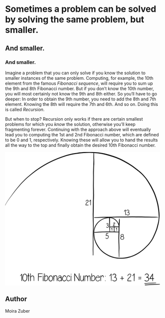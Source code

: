 <!-- BEGIN TITLE -->
# Sometimes a problem can be solved by solving the same problem, but smaller.
## And smaller. 
### And smaller.
<!-- END TITLE -->

<!-- BEGIN BODY -->
Imagine a problem that you can only solve if you know the solution to smaller instances of the same problem. Computing, for example, the 10th element from the famous *Fibonacci sequence*, will require you to sum up the 9th and 8th Fibonacci number. But if you don’t know the 10th number, you will most certainly not know the 9th and 8th either. So you‘ll have to go deeper: In order to obtain the 9th number, you need to add the 8th and 7th element. Knowing the 8th will require the 7th and 6th. And so on. Doing this is called *Recursion*.

But when to stop? Recursion only works if there are certain smallest problems for which you *know* the solution, otherwise you’ll keep fragmenting forever. Continuing with the approach above will eventually lead you to computing the 1st and 2nd Fibonacci number, which are defined to be 0 and 1, respectively. Knowing these will allow you to hand the results all the way to the top and finally obtain the desired 10th Fibonacci number.
<!-- END BODY -->


![Fibonacci spiral](../images/image-029-recursion.svg)



## Author
<!-- BEGIN AUTHOR -->
Moira Zuber
<!-- END AUTHOR -->
